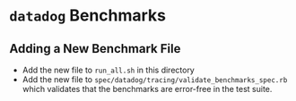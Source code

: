 # `datadog` Benchmarks

## Adding a New Benchmark File

- Add the new file to `run_all.sh` in this directory
- Add the new file to `spec/datadog/tracing/validate_benchmarks_spec.rb`
which validates that the benchmarks are error-free in the test suite.
